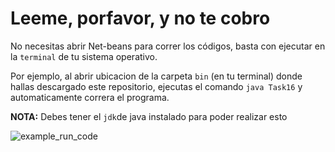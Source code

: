 # Leeme, porfavor, y no te cobro

No necesitas abrir Net-beans para correr los códigos, basta con ejecutar en la `terminal` de tu sistema operativo.

Por ejemplo, al abrir ubicacion de la carpeta `bin` (en tu terminal) donde hallas descargado este repositorio,
ejecutas el comando `java Task16` y automaticamente correra el programa.

**NOTA:** Debes tener el `jdk`de java instalado para poder realizar esto

![example_run_code](https://res.cloudinary.com/dmtvwe2ur/image/upload/v1650510031/example_ma1u1e.png)

